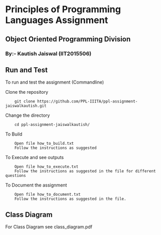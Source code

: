# Principles of Programming Languages Assignment
## Object Oriented Programming Division
### By:- Kautish Jaiswal (IIT2015506)

## Run and Test
To run and test the assignment (Commandline)

Clone the repository
```
	git clone https://github.com/PPL-IIITA/ppl-assignment-jaiswalkautish.git
```
Change the directory
```
	cd ppl-assignment-jaiswalkautish/
```
To Build
```
	Open file how_to_build.txt
	Follow the instructions as suggested
``` 
To Execute and see outputs
```
	Open file how_to_execute.txt
	Follow the instructions as suggested in the file for different questions
```
To Document the assignment
```
	Open file how_to_document.txt
	Follow the instructions as suggested in the file.
```
## Class Diagram
For Class Diagram see class_diagram.pdf 